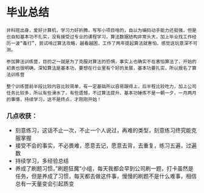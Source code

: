 # 毕业总结

    非科班出身，爱好计算机，学习力好折腾，写写小项目啥的，自以为编码动手能力还挺强，但是也自知基本功不扎实，没有接受过专业的课程学习，算法数据结构非常头大，加上毕业找工作经历一波“毒打”，尝试啃过算法攻略，越看越困，工作了两年提起算法就害怕，感觉这玩意深不可测。

    参加算法训练营，目的之一就是为了克服对算法的恐惧，事实上也确实不在害怕算法了，开始的初衷也很明确，深知算法是基本功，要想在行业里有个好的发展，基本功要扎实，所以报名了算法训练营

    整个训练营前半段比较内容比较简单，有一定基础所以容易跟得上，后半程比较吃力，加上公司任务比较多，所以有些滑水了，有些遗憾，不过算法提升、基本功锤炼不是一朝一夕，一月两月的事情，持续学习，这不是终点，才刚刚开始！

### 几点收获：
* 刻意练习，这话不止一次，不止一个人说过，再难的类型，刻意练习终究能克服掌握
* 接受不会的事实，不必畏难，愿意去记，愿意去背，去重复，练习五遍，过遍数
* 持续学习，多经验总结
* 养成了刷题习惯，”刷题狂魔“小组，每天我都会早到公司刷一题，打卡虽然是任务，但是养成了习惯，每天都去做这件事，慢慢的刷题不是什么难事，相信总有一天量变会引起质变

